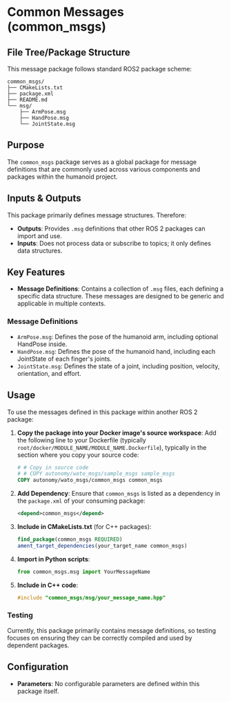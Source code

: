 # Common Messages (common_msgs)

## File Tree/Package Structure
This message package follows standard ROS2 package scheme:
```
common_msgs/
├── CMakeLists.txt
├── package.xml
├── README.md
└── msg/
    ├── ArmPose.msg
    ├── HandPose.msg
    └── JointState.msg
```

## Purpose
The `common_msgs` package serves as a global package for message definitions that are commonly used across various components and packages within the humanoid project. 

## Inputs & Outputs
This package primarily defines message structures. Therefore:
-   **Outputs**: Provides `.msg` definitions that other ROS 2 packages can import and use.
-   **Inputs**: Does not process data or subscribe to topics; it only defines data structures.

## Key Features
-   **Message Definitions**: Contains a collection of `.msg` files, each defining a specific data structure. These messages are designed to be generic and applicable in multiple contexts.

### Message Definitions
-   `ArmPose.msg`: Defines the pose of the humanoid arm, including optional HandPose inside.
-   `HandPose.msg`: Defines the pose of the humanoid hand, including each JointState of each finger's joints.
-   `JointState.msg`: Defines the state of a joint, including position, velocity, orientation, and effort.

## Usage
To use the messages defined in this package within another ROS 2 package:

1.  **Copy the package into your Docker image's source workspace**: Add the following line to your Dockerfile (typically `root/docker/MODULE_NAME/MODULE_NAME.Dockerfile`), typically in the section where you copy your source code:
    ```dockerfile
    # # Copy in source code
    # # COPY autonomy/wato_msgs/sample_msgs sample_msgs
    COPY autonomy/wato_msgs/common_msgs common_msgs
    ```

2.  **Add Dependency**: Ensure that `common_msgs` is listed as a dependency in the `package.xml` of your consuming package:
    ```xml
    <depend>common_msgs</depend>
    ```
3.  **Include in CMakeLists.txt** (for C++ packages):
    ```cmake
    find_package(common_msgs REQUIRED)
    ament_target_dependencies(your_target_name common_msgs)
    ```
4.  **Import in Python scripts**:
    ```python
    from common_msgs.msg import YourMessageName
    ```
5.  **Include in C++ code**:
    ```cpp
    #include "common_msgs/msg/your_message_name.hpp"
    ```

### Testing
Currently, this package primarily contains message definitions, so testing focuses on ensuring they can be correctly compiled and used by dependent packages. 

## Configuration
-   **Parameters**: No configurable parameters are defined within this package itself.
